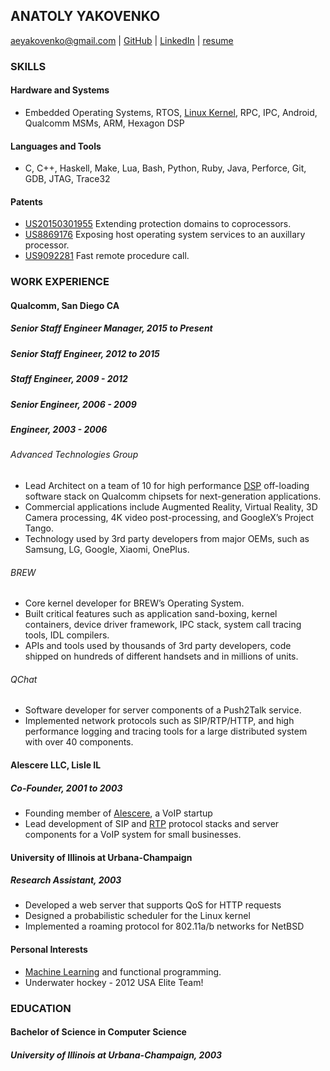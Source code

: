 ANATOLY YAKOVENKO
-----------------

aeyakovenko@gmail.com   |   [GitHub](https://github.com/aeyakovenko)   |   [LinkedIn](https://www.linkedin.com/profile/view?id=312504086) | [resume](http://aeyakovenko.github.io/resume.html)

### SKILLS
#### Hardware and Systems
  * Embedded Operating Systems, RTOS, [Linux Kernel], RPC, IPC, Android, Qualcomm MSMs, ARM, Hexagon DSP

#### Languages and Tools
  * C, C++, Haskell, Make, Lua, Bash, Python, Ruby, Java, Perforce, Git, GDB, JTAG, Trace32

#### Patents
  * [US20150301955](https://www.google.com/patents/US20150301955) Extending protection domains to coprocessors.
  * [US8869176](https://www.google.com/patents/US8869176) Exposing host operating system services to an auxillary processor.
  * [US9092281](https://www.google.com/patents/US9092281) Fast remote procedure call.

### WORK EXPERIENCE
#### Qualcomm, San Diego CA
##### Senior Staff Engineer Manager, 2015 to Present
##### Senior Staff Engineer, 2012 to 2015
##### Staff Engineer, 2009 - 2012
##### Senior Engineer, 2006 - 2009
##### Engineer, 2003 - 2006

###### Advanced Technologies Group
   * Lead Architect on a team of 10 for high performance [DSP] off-loading software stack on Qualcomm chipsets for next-generation applications.
   * Commercial applications include Augmented Reality, Virtual Reality, 3D Camera processing, 4K video post-processing, and GoogleX’s Project Tango.
   * Technology used by 3rd party developers from major OEMs, such as Samsung, LG, Google, Xiaomi, OnePlus.

###### BREW
   * Core kernel developer for BREW’s Operating System. 
   * Built critical features such as application sand-boxing, kernel containers, device driver framework, IPC stack, system call tracing tools, IDL compilers.
   * APIs and tools used by thousands of 3rd party developers, code shipped on hundreds of different handsets and in millions of units.

###### QChat
   * Software developer for server components of a Push2Talk service.
   * Implemented network protocols such as SIP/RTP/HTTP, and high performance logging and tracing tools for a large distributed system with over 40 components.
   
#### Alescere LLC, Lisle IL
##### Co-Founder, 2001 to 2003
   * Founding member of [Alescere], a VoIP startup
   * Lead development of SIP and [RTP] protocol stacks and server components for a VoIP system for small businesses.

#### University of Illinois at Urbana-Champaign
##### Research Assistant, 2003
   * Developed a web server that supports QoS for HTTP requests
   * Designed a probabilistic scheduler for the Linux kernel
   * Implemented a roaming protocol for 802.11a/b networks for NetBSD

#### Personal Interests
   * [Machine Learning] and functional programming.
   * Underwater hockey - 2012 USA Elite Team!

### EDUCATION
#### Bachelor of Science in Computer Science
##### University of Illinois at Urbana-Champaign, 2003

[Linux Kernel]: https://www.codeaurora.org/cgit/quic/le/kernel/msm/tree/drivers/char/adsprpc.c?h=msm-3.4
[Machine Learning]: https://github.com/aeyakovenko/rbm
[DSP]: https://developer.qualcomm.com/software/hexagon-dsp-sdk/dsp-processor
[Alescere]: http://www.linuxjournal.com/article/6763
[RTP]: http://gst-plugins-farsight.sourcearchive.com/documentation/0.12.10-3/jrtplib__c_8cpp-source.html
